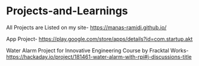 # Projects-and-Learnings

All Projects are Listed on my site- 
https://manas-ramidi.github.io/

App Project-
https://play.google.com/store/apps/details?id=com.startup.akt

Water Alarm Project for Innovative Engineering Course by Fracktal Works-
https://hackaday.io/project/181461-water-alarm-with-rpi#j-discussions-title
